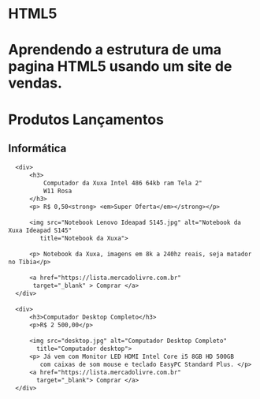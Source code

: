 # HTML5 
# Aprendendo a estrutura de uma pagina HTML5 usando um site de vendas.

  <html lang="pt-br">
  <head>
      <meta charset="UTF-8">
      <meta name="viewport" content="width=device-width, initial-scale=1.0">
      <title>Loja virtual</title>
  </head>
  <body>
      <h1>Produtos Lançamentos</h1>
      <h2>Informática</h2>

      <div>
          <h3>
              Computador da Xuxa Intel 486 64kb ram Tela 2"
              W11 Rosa
          </h3>
          <p> R$ 0,50<strong> <em>Super Oferta</em></strong></p>

          <img src="Notebook Lenovo Ideapad S145.jpg" alt="Notebook da Xuxa Ideapad S145"
             title="Notebook da Xuxa">

          <p> Notebook da Xuxa, imagens em 8k a 240hz reais, seja matador no Tibia</p>

          <a href="https://lista.mercadolivre.com.br"
           target="_blank" > Comprar </a>
      </div>

      <div>
          <h3>Computador Desktop Completo</h3>
          <p>R$ 2 500,00</p>

          <img src="desktop.jpg" alt="Computador Desktop Completo"
            title="Computador desktop">
          <p> Já vem com Monitor LED HDMI Intel Core i5 8GB HD 500GB
             com caixas de som mouse e teclado EasyPC Standard Plus. </p>
          <a href="https://lista.mercadolivre.com.br"
            target="_blank"> Comprar </a>
      </div>
  </body>
  </html>
